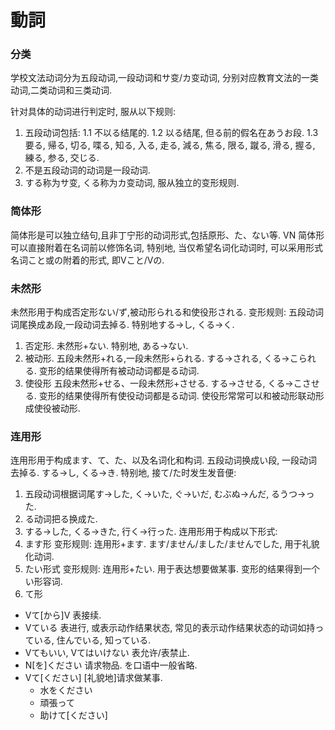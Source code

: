 # 動詞
### 分类
学校文法动词分为五段动词,一段动词和サ变/カ变动词, 分别对应教育文法的一类动词,二类动词和三类动词.

针对具体的动词进行判定时, 服从以下规则:
1. 五段动词包括:
    1.1 不以る结尾的.
    1.2 以る结尾, 但る前的假名在あうお段.
    1.3 要る, 帰る, 切る, 喋る, 知る, 入る, 走る, 減る, 焦る, 限る, 蹴る, 滑る, 握る, 練る, 参る, 交じる.
2. 不是五段动词的动词是一段动词.
3. する称为サ变, くる称为カ变动词, 服从独立的变形规则.

### 简体形
简体形是可以独立结句,且非丁宁形的动词形式,包括原形、た、ない等.
VN 简体形可以直接附着在名词前以修饰名词, 特别地, 当仅希望名词化动词时, 可以采用形式名词こと或の附着的形式, 即Vこと/Vの.

### 未然形
未然形用于构成否定形ない/ず,被动形られる和使役形される.
变形规则: 五段动词词尾换成あ段,一段动词去掉る. 特别地する→し, くる→く.
1. 否定形.
未然形+ない. 特别地, ある→ない.
2. 被动形.
五段未然形+れる,一段未然形+られる. する→される, くる→こられる. 变形的结果使得所有被动动词都是る动词.
3. 使役形
五段未然形+せる、一段未然形+させる. する→させる, くる→こさせる. 变形的结果使得所有使役动词都是る动词. 使役形常常可以和被动形联动形成使役被动形.

### 连用形
连用形用于构成ます、て、た、以及名词化和构词. 五段动词换成い段, 一段动词去掉る. する→し, くる→き.
特别地, 接て/た时发生发音便:
1. 五段动词根据词尾す→した, く→いた, ぐ→いだ, むぶぬ→んだ, るうつ→った.
2. る动词把る换成た.
3. する→した, くる→きた, 行く→行った.
连用形用于构成以下形式:
1. ます形
变形规则: 连用形+ます. ます/ません/ました/ませんでした, 用于礼貌化动词.
2. たい形式
变形规则: 连用形+たい. 用于表达想要做某事. 变形的结果得到一个い形容词.
3. て形
- Vて[から]V 表接续.
- Vている 表进行, 或表示动作结果状态, 常见的表示动作结果状态的动词如持っている, 住んでいる, 知っている.
- Vてもいい, Vてはいけない 表允许/表禁止.
- N[を]ください 请求物品. を口语中一般省略.
- Vて[ください] [礼貌地]请求做某事.
  - 水をください
  - 頑張って
  - 助けて[ください]
